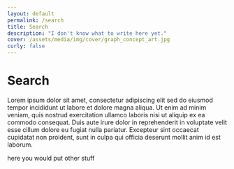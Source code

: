 ```yaml
---
layout: default
permalink: /search
title: Search
description: "I don't know what to write here yet."
cover: /assets/media/img/cover/graph_concept_art.jpg
curly: false
---
```


# Search

Lorem ipsum dolor sit amet, consectetur adipiscing elit sed do eiusmod tempor incididunt ut labore et dolore magna aliqua. Ut enim ad minim veniam, quis nostrud exercitation ullamco laboris nisi ut aliquip ex ea commodo consequat. Duis aute irure dolor in reprehenderit in voluptate velit esse cillum dolore eu fugiat nulla pariatur. Excepteur sint occaecat cupidatat non proident, sunt in culpa qui officia deserunt mollit anim id est laborum.

here you would put other stuff
